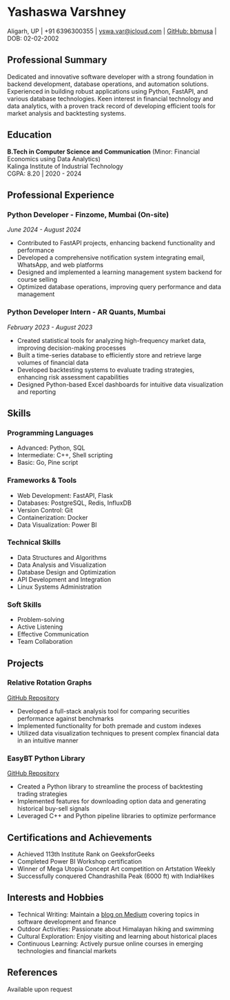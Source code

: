# Yashaswa Varshney
Aligarh, UP | +91 6396300355 | [yswa.var@icloud.com](mailto:yswa.var@icloud.com) | [GitHub: bbmusa](https://github.com/bbmusa) | DOB: 02-02-2002

## Professional Summary
Dedicated and innovative software developer with a strong foundation in backend development, database operations, and automation solutions. Experienced in building robust applications using Python, FastAPI, and various database technologies. Keen interest in financial technology and data analytics, with a proven track record of developing efficient tools for market analysis and backtesting systems.

## Education
**B.Tech in Computer Science and Communication** (Minor: Financial Economics using Data Analytics)  
Kalinga Institute of Industrial Technology  
CGPA: 8.20 | 2020 - 2024

## Professional Experience

### Python Developer - Finzome, Mumbai (On-site)
*June 2024 - August 2024*
- Contributed to FastAPI projects, enhancing backend functionality and performance
- Developed a comprehensive notification system integrating email, WhatsApp, and web platforms
- Designed and implemented a learning management system backend for course selling
- Optimized database operations, improving query performance and data management

### Python Developer Intern - AR Quants, Mumbai
*February 2023 - August 2023*
- Created statistical tools for analyzing high-frequency market data, improving decision-making processes
- Built a time-series database to efficiently store and retrieve large volumes of financial data
- Developed backtesting systems to evaluate trading strategies, enhancing risk assessment capabilities
- Designed Python-based Excel dashboards for intuitive data visualization and reporting

## Skills

### Programming Languages
- Advanced: Python, SQL
- Intermediate: C++, Shell scripting
- Basic: Go, Pine script

### Frameworks & Tools
- Web Development: FastAPI, Flask
- Databases: PostgreSQL, Redis, InfluxDB
- Version Control: Git
- Containerization: Docker
- Data Visualization: Power BI

### Technical Skills
- Data Structures and Algorithms
- Data Analysis and Visualization
- Database Design and Optimization
- API Development and Integration
- Linux Systems Administration

### Soft Skills
- Problem-solving
- Active Listening
- Effective Communication
- Team Collaboration

## Projects

### Relative Rotation Graphs
[GitHub Repository](https://github.com/bbmusa/StockLens)
- Developed a full-stack analysis tool for comparing securities performance against benchmarks
- Implemented functionality for both premade and custom indexes
- Utilized data visualization techniques to present complex financial data in an intuitive manner

### EasyBT Python Library
[GitHub Repository](https://github.com/bbmusa/EasyBt)
- Created a Python library to streamline the process of backtesting trading strategies
- Implemented features for downloading option data and generating historical buy-sell signals
- Leveraged C++ and Python pipeline libraries to optimize performance

## Certifications and Achievements
- Achieved 113th Institute Rank on GeeksforGeeks
- Completed Power BI Workshop certification
- Winner of Mega Utopia Concept Art competition on Artstation Weekly
- Successfully conquered Chandrashilla Peak (6000 ft) with IndiaHikes

## Interests and Hobbies
- Technical Writing: Maintain a [blog on Medium](https://medium.com/@yashaswa) covering topics in software development and finance
- Outdoor Activities: Passionate about Himalayan hiking and swimming
- Cultural Exploration: Enjoy visiting and learning about historical places
- Continuous Learning: Actively pursue online courses in emerging technologies and financial markets

## References
Available upon request
